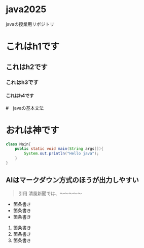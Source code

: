 # java2025
javaの授業用リポジトリ

# これはh1です
## これはh2です
### これはh3です
#### これはh4です

#　javaの基本文法

# おれは神です

```java
class Main{
    public static void main(String args[]){
        System.out.println("Hello java");
    }
}
```
## AIはマークダウン方式のほうが出力しやすい
>引用
>清風新聞では、～～～～～

- 箇条書き
- 箇条書き
- 箇条書き

1. 箇条書き
1. 箇条書き
1. 箇条書き
